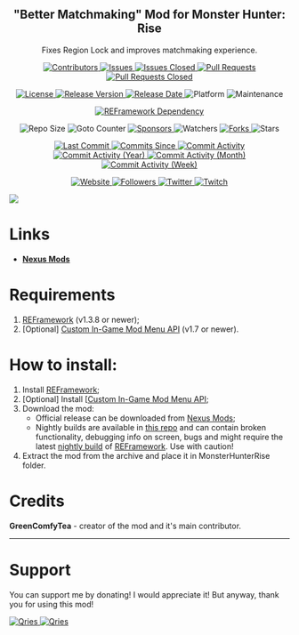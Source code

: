 <p align="center">
	<h2 align="center"><b>"Better Matchmaking" Mod for Monster Hunter: Rise</b></h2>
	<p align="center">Fixes Region Lock and improves matchmaking experience.</p>
</p>

<p align="center">
	<a href="https://github.com/greencomfytea/mhr-better-matchmaking/graphs/contributors">
		<img alt="Contributors" src="https://img.shields.io/github/contributors/greencomfytea/mhr-better-matchmaking" />
	</a>
	<a href="https://github.com/greencomfytea/mhr-better-matchmaking/issues">
		<img alt="Issues" src="https://img.shields.io/github/issues/greencomfytea/mhr-better-matchmaking" />
	</a>
	<a href="https://github.com/greencomfytea/mhr-better-matchmaking/issues">
		<img alt="Issues Closed" src="https://img.shields.io/github/issues-closed/greencomfytea/mhr-better-matchmaking" />
	</a>
	<a href="https://github.com/greencomfytea/mhr-better-matchmaking/pulls">
		<img alt="Pull Requests" src="https://img.shields.io/github/issues-pr/greencomfytea/mhr-better-matchmaking" />
	</a>
	<a href="https://github.com/greencomfytea/mhr-better-matchmaking/pulls">
		<img alt="Pull Requests Closed" src="https://img.shields.io/github/issues-pr-closed/greencomfytea/mhr-better-matchmaking" />
	</a>
</p>
<p align="center">
	<a href="https://github.com/greencomfytea/mhr-better-matchmaking/blob/main/LICENSE">
		<img alt="License" src="https://img.shields.io/github/license/greencomfytea/mhr-better-matchmaking" />
	</a>
	<a href="https://github.com/greencomfytea/mhr-better-matchmaking/releases">
		<img alt="Release Version" src="https://img.shields.io/github/v/release/greencomfytea/mhr-better-matchmaking" />
	</a>
	<a href="https://github.com/greencomfytea/mhr-better-matchmaking/releases">
		<img alt="Release Date" src="https://img.shields.io/github/release-date/greencomfytea/mhr-better-matchmaking" />
	</a>
	<a>
		<img alt="Platform" src="https://img.shields.io/badge/platform-win%20%7C%20linux%20%7C%20steam%20deck-lightgrey" />
	</a>
	<a>
		<img alt="Maintenance" src="https://img.shields.io/maintenance/yes/2023" />
	</a>
</p>
<p align="center">
	<a href="https://www.nexusmods.com/monsterhunterrise/mods/26">
		<img alt="REFramework Dependency" src="https://img.shields.io/badge/dependency-REFramework%20v1.503%2B-green" />
	</a>
</p>
<p align="center">
	<a>
		<img alt="Repo Size" src="https://img.shields.io/github/repo-size/greencomfytea/mhr-better-matchmaking" />
	</a>
	<a>
		<img alt="Goto Counter" src="https://img.shields.io/github/search/greencomfytea/mhr-better-matchmaking/goto" />
	</a>
	<a href="https://github.com/sponsors/greencomfytea">
		<img alt="Sponsors" src="https://img.shields.io/github/sponsors/greencomfytea" />
	</a>
	<a>
		<img alt="Watchers" src="https://img.shields.io/github/watchers/greencomfytea/mhr-better-matchmaking" />
	</a>
	<a href="https://github.com/greencomfytea/mhr-better-matchmaking/forks">
		<img alt="Forks" src="https://img.shields.io/github/forks/greencomfytea/mhr-better-matchmaking" />
	</a>
	<a>
		<img alt="Stars" src="https://img.shields.io/github/stars/greencomfytea/mhr-better-matchmaking" />
	</a>
</p>
<p align="center">
	<a href="https://github.com/greencomfytea/mhr-better-matchmaking/commits/main">
		<img alt="Last Commit" src="https://img.shields.io/github/last-commit/greencomfytea/mhr-better-matchmaking" />
	</a>
	<a href="https://github.com/greencomfytea/mhr-better-matchmaking/commits/main">
		<img alt="Commits Since" src="https://img.shields.io/github/commits-since/greencomfytea/mhr-better-matchmaking/latest" />
	</a>
	<a href="https://github.com/greencomfytea/mhr-better-matchmaking/graphs/commit-activity">
		<img alt="Commit Activity" src="https://img.shields.io/github/commit-activity/t/greencomfytea/mhr-better-matchmaking" />
	</a>
	<a href="https://github.com/greencomfytea/mhr-better-matchmaking/graphs/commit-activity">
		<img alt="Commit Activity (Year)" src="https://img.shields.io/github/commit-activity/y/greencomfytea/mhr-better-matchmaking" />
	</a>
	<a href="https://github.com/greencomfytea/mhr-better-matchmaking/graphs/commit-activity">
		<img alt="Commit Activity (Month)" src="https://img.shields.io/github/commit-activity/m/greencomfytea/mhr-better-matchmaking" />
	</a>
	<a href="https://github.com/greencomfytea/mhr-better-matchmaking/graphs/commit-activity">
		<img alt="Commit Activity (Week)" src="https://img.shields.io/github/commit-activity/w/greencomfytea/mhr-better-matchmaking" />
	</a>
</p>
<p align="center">
	<a href="https://www.nexusmods.com/monsterhunterrise/mods/1044">
		<img alt="Website" src="https://img.shields.io/website?down_color=red&down_message=down&up_color=green&up_message=up&url=https://www.nexusmods.com/monsterhunterrise/mods/1044" />
	</a>
	<a href="https://github.com/greencomfytea?tab=followers">
		<img alt="Followers" src="https://img.shields.io/github/followers/greencomfytea" />
	</a>
	<a href="https://twitter.com/greencomfytea">
		<img alt="Twitter" src="https://img.shields.io/twitter/follow/greencomfytea" />
	</a>
	<a href="https://www.twitch.tv/greencomfytea">
		<img alt="Twitch" src="https://img.shields.io/twitch/status/greencomfytea" />
	</a>
</p>

![](https://user-images.githubusercontent.com/30152047/183247427-c71bf991-6910-4801-97c0-5e7a537305e7.png)

# Links
* **[Nexus Mods](https://www.nexusmods.com/monsterhunterrise/mods/1044)**  

# Requirements
1. [REFramework](https://www.nexusmods.com/monsterhunterrise/mods/26) (v1.3.8 or newer);
2. [Optional] [Custom In-Game Mod Menu API](https://www.nexusmods.com/monsterhunterrise/mods/1292) (v1.7 or newer).

# How to install:
1. Install [REFramework](https://www.nexusmods.com/monsterhunterrise/mods/26);
1. [Optional] Install [[Custom In-Game Mod Menu API](https://www.nexusmods.com/monsterhunterrise/mods/1292);
3. Download the mod:
    * Official release can be downloaded from [Nexus Mods](https://www.nexusmods.com/monsterhunterrise/mods/1044);
    * Nightly builds are available in [this repo](https://github.com/greencomfytea/mhr-better-matchmaking) and can contain broken functionality, debugging info on screen, bugs and might require the latest [nightly build](https://github.com/praydog/REFramework-nightly/releases) of [REFramework](https://www.nexusmods.com/monsterhunterrise/mods/26). Use with caution!
4. Extract the mod from the archive and place it in MonsterHunterRise folder.

# Credits
**GreenComfyTea** - creator of the mod and it's main contributor.
  
***
# Support

You can support me by donating! I would appreciate it! But anyway, thank you for using this mod!

 <a href="https://streamelements.com/greencomfytea/tip">
  <img alt="Qries" src="https://panels.twitch.tv/panel-48897356-image-c6155d48-b689-4240-875c-f3141355cb56">
</a>
<a href="https://ko-fi.com/greencomfytea">
  <img alt="Qries" src="https://panels.twitch.tv/panel-48897356-image-c2fcf835-87e4-408e-81e8-790789c7acbc">
</a>

